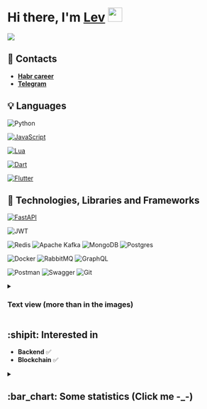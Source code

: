 <h1>Hi there, I'm <a href="https://t.me/L_Rardo" target="_blank">Lev</a> 
<img src="https://github.com/blackcater/blackcater/raw/main/images/Hi.gif" height="32"/>
</h1>
<p>
<img align="center" src="https://readme-typing-svg.herokuapp.com?color=%2336BCF7&lines=Junior+backend+developer">
</p>

## :link: Contacts 
-  **[Habr career](https://career.habr.com/l_wardo)**
-  **[Telegram](https://t.me/L_Rardo)**


## 💡 Languages
  
  ![Python](https://img.shields.io/badge/python-3670A0?style=for-the-badge&logo=python&logoColor=ffdd54)

  [![JavaScript](https://img.shields.io/badge/JavaScript-F7DF1E?logo=javascript&logoColor=000)](#)

  [![Lua](https://img.shields.io/badge/Lua-%232C2D72.svg?logo=lua&logoColor=white)](#)

  [![Dart](https://img.shields.io/badge/Dart-%230175C2.svg?logo=dart&logoColor=white)](#)

  [![Flutter](https://img.shields.io/badge/Flutter-02569B?logo=flutter&logoColor=fff)](#)

## :hammer: Technologies, Libraries and Frameworks
[![FastAPI](https://img.shields.io/badge/FastAPI-009485.svg?logo=fastapi&logoColor=white)](#)

![JWT](https://img.shields.io/badge/JWT-black?style=for-the-badge&logo=JSON%20web%20tokens)

![Redis](https://img.shields.io/badge/redis-%23DD0031.svg?style=for-the-badge&logo=redis&logoColor=white)
![Apache Kafka](https://img.shields.io/badge/Apache%20Kafka-000?style=for-the-badge&logo=apachekafka)
![MongoDB](https://img.shields.io/badge/MongoDB-%234ea94b.svg?style=for-the-badge&logo=mongodb&logoColor=white)
![Postgres](https://img.shields.io/badge/postgres-%23316192.svg?style=for-the-badge&logo=postgresql&logoColor=white)

![Docker](https://img.shields.io/badge/docker-%230db7ed.svg?style=for-the-badge&logo=docker&logoColor=white)
![RabbitMQ](https://img.shields.io/badge/Rabbitmq-FF6600?style=for-the-badge&logo=rabbitmq&logoColor=white)
![GraphQL](https://img.shields.io/badge/-GraphQL-E10098?style=for-the-badge&logo=graphql&logoColor=white)

![Postman](https://img.shields.io/badge/Postman-FF6C37?style=for-the-badge&logo=postman&logoColor=white)
![Swagger](https://img.shields.io/badge/-Swagger-%23Clojure?style=for-the-badge&logo=swagger&logoColor=white)
![Git](https://img.shields.io/badge/git-%23F05033.svg?style=for-the-badge&logo=git&logoColor=white)

<details>
<summary><h3>Text view (more than in the images)</b></summary>

<ul>
  <li><strong>Frameworks</strong>
    <ul>
      <li>FastAPI 🚅</li>
    </ul>
  </li>
  <li><strong>Databases</strong>
    <ul>
      <li>PostgreSQL 🐘</li>
      <li>MongoDB 👽</li>
      <li>Redis 📕</li>
    </ul>
  </li>
  <li><strong>ORMs</strong>
    <ul>
      <li>SQLalchemy 🔮</li>
      <li>Pony ORM 🐌</li>
    </ul>
  </li>
  <li><strong>Message Brokers</strong>
    <ul>
      <li>RabbitMQ 🐰</li>
      <li>Apache Kafka 🖧</li>
    </ul>
  </li>
  <li><strong>Tools</strong>
    <ul>
      <li>Docker 🐳</li>
      <li>Git ✏️</li>
      <li>Postman 📬</li>
    </ul>
  </li>
  <li><strong>Other Technologies</strong>
    <ul>
      <li>JWT 🔑</li>
      <li>OAuth2 🔐</li>
      <li>Websockets 🛠️</li>
      <li>GraphQL ⚛</li>
    </ul>
  </li>
</ul>
</details>

  
## :shipit: Interested in
- **Backend** :white_check_mark:
- **Blockchain** :white_check_mark: 

<details>
<summary><h2> :bar_chart: Some statistics (Click me -_-) </h2></summary>
  
[![Top Langs](https://github-readme-stats.vercel.app/api/top-langs/?username=Levganster&layout=compact)](https://github.com/anuraghazra/github-readme-stats)

</details>
